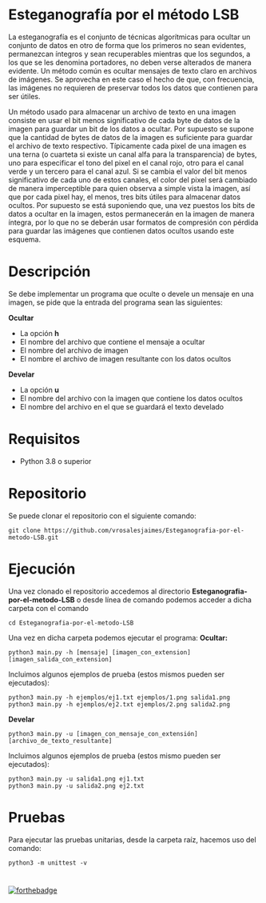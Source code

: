 # Esteganografía por el método LSB
La esteganografía es el conjunto de técnicas algorítmicas para ocultar un conjunto de datos en otro de forma que los primeros no sean evidentes, permanezcan íntegros y sean recuperables mientras que los segundos, a los que se les denomina portadores, no deben verse alterados de manera evidente. Un método común es ocultar mensajes de texto claro en archivos de imágenes. Se aprovecha en este caso el hecho de que, con frecuencia, las imágenes no requieren de preservar todos los datos que contienen para ser útiles.

Un método usado para almacenar un archivo de texto en una imagen consiste en usar el bit menos significativo de cada byte de datos de la imagen para guardar un bit de los datos a ocultar. Por supuesto se supone que la cantidad de bytes de datos de la imagen es suficiente para guardar el archivo de texto respectivo. Típicamente cada pixel de una imagen es una terna (o cuarteta si existe un canal alfa para la transparencia) de bytes, uno para especificar el tono del pixel en el canal rojo, otro para el canal verde y un tercero para el canal azul. Si se cambia el valor del bit menos significativo de cada uno de estos canales, el color del pixel será cambiado de manera imperceptible para quien observa a simple vista la imagen, así que por cada pixel hay, el menos, tres bits útiles para almacenar datos ocultos. 
Por supuesto se está suponiendo que, una vez puestos los bits de datos a ocultar en la imagen, estos permanecerán en la imagen de manera íntegra, por lo que no se deberán usar formatos de compresión con pérdida para guardar las imágenes que contienen datos ocultos usando este esquema.

# Descripción
Se debe implementar un programa que oculte o devele un mensaje en una imagen, se pide que la entrada del programa sean las siguientes:

**Ocultar**
 - La opción **h**
 - El nombre del archivo que contiene el mensaje a ocultar
 - El nombre del archivo de imagen
 - El nombre el archivo de imagen resultante con los datos ocultos
 
 **Develar** 
 
 - La opción **u**
 - El nombre del archivo con la imagen que contiene los datos ocultos
 - El nombre del archivo en el que se guardará el texto develado
 
 # Requisitos
 
 - Python 3.8 o superior

# Repositorio
Se puede clonar el repositorio con el siguiente comando:

    git clone https://github.com/vrosalesjaimes/Esteganografia-por-el-metodo-LSB.git

 # Ejecución
 Una vez clonado el repositorio accedemos al directorio **Esteganografia-por-el-metodo-LSB** o desde línea de comando podemos acceder a dicha carpeta con el comando
 

    cd Esteganografia-por-el-metodo-LSB

  Una vez en dicha carpeta podemos ejecutar el programa:
  **Ocultar:**

    python3 main.py -h [mensaje] [imagen_con_extension] [imagen_salida_con_extension]
 
Incluimos algunos ejemplos de prueba (estos mismos pueden ser ejecutados):

    python3 main.py -h ejemplos/ej1.txt ejemplos/1.png salida1.png
    python3 main.py -h ejemplos/ej2.txt ejemplos/2.png salida2.png

**Develar**

    python3 main.py -u [imagen_con_mensaje_con_extensión] [archivo_de_texto_resultante]

Incluimos algunos ejemplos de prueba (estos mismo pueden ser ejecutados):

    python3 main.py -u salida1.png ej1.txt
    python3 main.py -u salida2.png ej2.txt
# Pruebas
Para ejecutar las pruebas unitarias, desde la carpeta raíz, hacemos uso del comando:

    python3 -m unittest -v
# 
[![forthebadge](https://forthebadge.com/images/badges/made-with-python.svg)](https://forthebadge.com)